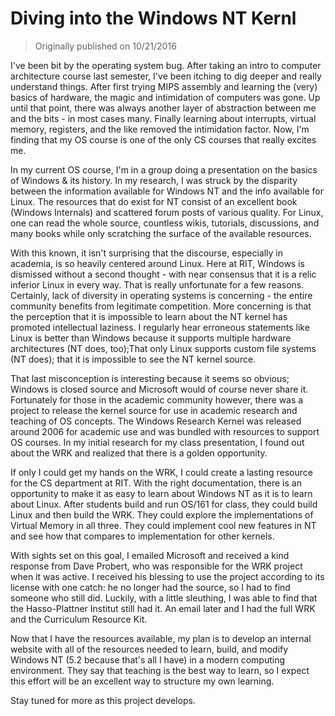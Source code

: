 # Diving into the Windows NT Kernl

> Originally published on 10/21/2016

I've been bit by the operating system bug. After taking an intro to computer architecture course last semester, I've been itching to dig deeper and really understand things. After first trying MIPS assembly and learning the (very) basics of hardware, the magic and intimidation of computers was gone. Up until that point, there was always another layer of abstraction between me and the bits - in most cases many. Finally learning about interrupts, virtual memory, registers, and the like removed the intimidation factor. Now, I'm finding that my OS course is one of the only CS courses that really excites me.

In my current OS course, I'm in a group doing a presentation on the basics of Windows & its history. In my research, I was struck by the disparity between the information available for Windows NT and the info available for Linux. The resources that do exist for NT consist of an excellent book (Windows Internals) and scattered forum posts of various quality. For Linux, one can read the whole source, countless wikis, tutorials, discussions, and many books while only scratching the surface of the available resources.

With this known, it isn't surprising that the discourse, especially in academia, is so heavily centered around Linux. Here at RIT, Windows is dismissed without a second thought - with near consensus that it is a relic inferior Linux in every way. That is really unfortunate for a few reasons. Certainly, lack of diversity in operating systems is concerning - the entire community benefits from legitimate competition. More concerning is that the perception that it is impossible to learn about the NT kernel has promoted intellectual laziness. I regularly hear erroneous statements like Linux is better than Windows because it supports multiple hardware architectures (NT does, too);That only Linux supports custom file systems (NT does); that it is impossible to see the NT kernel source.

That last misconception is interesting because it seems so obvious; Windows is closed source and Microsoft would of course never share it. Fortunately for those in the academic community however, there was a project to release the kernel source for use in academic research and teaching of OS concepts. The Windows Research Kernel was released around 2006 for academic use and was bundled with resources to support OS courses. In my initial research for my class presentation, I found out about the WRK and realized that there is a golden opportunity.

If only I could get my hands on the WRK, I could create a lasting resource for the CS department at RIT. With the right documentation, there is an opportunity to make it as easy to learn about Windows NT as it is to learn about Linux. After students build and run OS/161 for class, they could build Linux and then build the WRK. They could explore the implementations of Virtual Memory in all three. They could implement cool new features in NT and see how that compares to implementation for other kernels.


With sights set on this goal, I emailed Microsoft and received a kind response from Dave Probert, who was responsible for the WRK project when it was active. I received his blessing to use the project according to its license with one catch: he no longer had the source, so I had to find someone who still did. Luckily, with a little sleuthing, I was able to find that the Hasso-Plattner Institut  still had it. An email later and I had the full WRK and the Curriculum Resource Kit.

Now that I have the resources available, my plan is to develop an internal website with all of the resources needed to learn, build, and modify Windows NT (5.2 because that's all I have) in a modern computing environment. They say that teaching is the best way to learn, so I expect this effort will be an excellent way to structure my own learning.

Stay tuned for more as this project develops.
